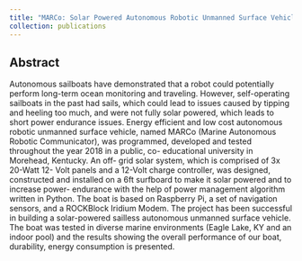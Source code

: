 ```yaml
---
title: "MARCo: Solar Powered Autonomous Robotic Unmanned Surface Vehicle"
collection: publications
---
```


## Abstract
Autonomous sailboats have demonstrated that a robot could potentially perform long-term ocean monitoring and traveling. However, self-operating sailboats in the past had sails, which could lead to issues caused by tipping and heeling too much, and were not fully solar powered, which leads to short power endurance issues. Energy efficient and low cost autonomous robotic unmanned surface vehicle, named MARCo (Marine Autonomous Robotic Communicator), was programmed, developed and tested throughout the year 2018 in a public, co- educational university in Morehead, Kentucky. An off- grid solar system, which is comprised of 3x 20-Watt 12- Volt panels and a 12-Volt charge controller, was designed, constructed and installed on a 6ft surfboard to make it solar powered and to increase power- endurance with the help of power management algorithm written in Python. The boat is based on Raspberry Pi, a set of navigation sensors, and a ROCKBlock Iridium Modem. The project has been successful in building a solar-powered sailless autonomous unmanned surface vehicle. The boat was tested in diverse marine environments (Eagle Lake, KY and an indoor pool) and the results showing the overall performance of our boat, durability, energy consumption is presented.
